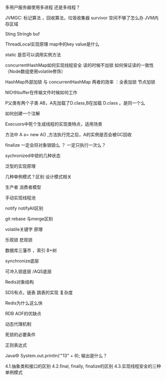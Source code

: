多用户服务器使用多进程 还是多线程？

JVMGC: 标记算法 ，回收算法，垃圾收集器 survivor 空间不够了怎么办
JVM内存区域

Sting Stringb buf

ThreadLocal实现原理 map中的key value是什么

static 是否可以调用实例方法

concurrentHashMap如何实现线程安全 读的时候不加锁 如何保证读的一致性（Node数组使用volatile修饰）

HashMap外部加锁 与 concurrentHashMap 两者的效率 ：全表加锁 节点加锁 

NIO中buffer在传输文件时候如何工作 

P父类有两个子类 AB，A先加载了D.class,B在加载 D.class 。是同一个么

如何创建一个注解

Execuors中死个生成线程的实现类特点，适用场景

方法中 A a= new A() ,方法执行完之后，A的实例是否会被GC回收

finalize 一定会将对象销毁么 ？ 一定只执行一次么？

sychronized中锁的几种状态

泛型的实现原理

几种单例模式？区别 设计模式相关

生产者 消费者模型 

手动实现线程池 

notify notifyAll区别

git rebase 与merge区别

volatile关键字 原理 

乐观锁 悲观锁 

数据库三藩市 ，索引 B+树

synchronize底层

可冲入锁底层 /AQS底层


Redis对象结构 

SDS有点，链表 跳表的实现 复杂度

Redis为什么这么快

RDB AOF的优缺点 

动态代理机制

死锁的必要条件 

正则表达式

Java中 System.out.println('"13" + 8); 输出是什么？

4.1.抽象类和接口的区别
4.2.final, finally, finalize的区别
4.3.实现线程安全的三种单例模式